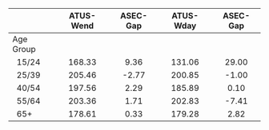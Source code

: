
|                      |    ATUS-Wend |     ASEC-Gap |    ATUS-Wday |     ASEC-Gap |
| -------------------- | :----------: | :----------: | :----------: | :----------: |
| Age Group            |              |              |              |              |
| &nbsp;&nbsp;15/24    |       168.33 |         9.36 |       131.06 |        29.00 |
| &nbsp;&nbsp;25/39    |       205.46 |        -2.77 |       200.85 |        -1.00 |
| &nbsp;&nbsp;40/54    |       197.56 |         2.29 |       185.89 |         0.10 |
| &nbsp;&nbsp;55/64    |       203.36 |         1.71 |       202.83 |        -7.41 |
| &nbsp;&nbsp;65+      |       178.61 |         0.33 |       179.28 |         2.82 |

